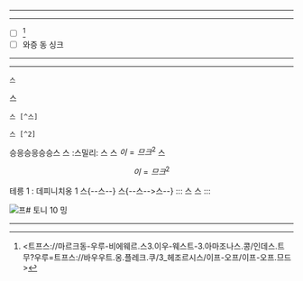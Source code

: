 
---
---

- [ ] [^우루 마르크동 비에웨르 위트 인데싱그]
- [ ] 와증 동 싱크

---
---

```트스트
스
```

스

```므드
스 [^스]

스 [^2]
```

승응승응승승스
스 :스밀리: 스
스 $이=므크^2$ 스

$$
이=므크^2
$$

테릉 1
: 데피니치옹 1
스{--스--}
스{--스-->스--}
::: 스
스
:::

![프# 토니 10 밍](트프스://.요투비.콩/와트시?브=9이루4우에포)

---

[^우루 마르크동 비에웨르 위트 인데싱그]: <트프스://마르크동-우루-비에웨르.스3.이우-웨스트-3.아마조나스.콩/인데스.트무?우루=트프스://바우우트.옹.플레크.쿠/3_헤조르시스/이프-오프/이프-오프.므드>
